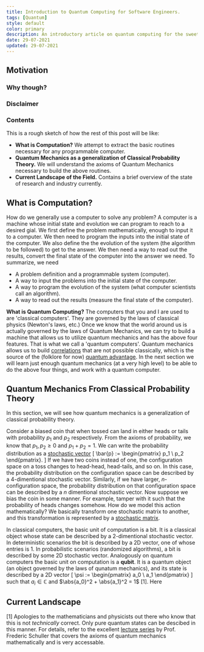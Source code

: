 ```yaml
---
title: Introduction to Quantum Computing for Software Engineers.
tags: [Quantum]
style: default
color: primary
description: An introductory article on quantum computing for the sweet summer children. I try to tell you more than just "0 and 1 at the same time" and try to avoid math (at the expense of me puking) wherever possible. This is an adaptation of a talk I gave to my collegues at work.
date: 29-07-2021
updated: 29-07-2021
---
```


## Motivation

### Why though?

### Disclaimer

### Contents

This is a rough sketch of how the rest of this post will be like: 

- **What is Computation?** We attempt to extract the basic routines necessary for any programmable computer. 
- **Quantum Mechanics as a generalization of Classical Probability Theory.** We will understand the axioms of Quantum Mechanics necessary to build the above routines.
- **Current Landscape of the Field.** Contains a brief overview of the state of research and industry currently. 

## What is Computation?

How do we generally use a computer to solve any problem? A computer is a machine whose initial state and evolution we can program to reach to a desired gial. We first define the problem mathematically, enough to input it to a computer. We then need to program the inputs into the initial state of the computer. We also define the the evolution of the system (the algorithm to be followed) to get to the answer. We then need a way to read out the results, convert the final state of the computer into the answer we need. To summarize, we need

- A problem definition and a programmable system (computer). 
- A way to input the problems into the initial state of the computer. 
- A way to program the evolution of the system (what computer scientists call an algorithm). 
- A way to read out the results (measure the final state of the computer). 

**What is Quantum Computing?** The computers that you and I are used to are 'classical computers'. They are governed by the laws of classical physics (Newton's laws, etc.)
Once we know that the world around us is actually governed by the laws of Quantum Mechanics, we can try to build a machine that allows us to utilize quantum mechanics and has the above four features. That is what we call a 'quantum computers'. Quantum mechanics allows us to build [correlations](https://en.wikipedia.org/wiki/Correlation) that are not possible classically, which is the source of the (folklore for now) [quantum advantage](https://en.wikipedia.org/wiki/Quantum_supremacy). In the next section we will learn just enough quantum mechanics (at a very high level) to be able to do the above four things, and work with a quantum computer. 

## Quantum Mechanics From Classical Probability Theory

In this section, we will see how quantum mechanics is a generalization of classical probability theory. 

Consider a biased coin that when tossed can land in either heads or tails with probability $p_1$ and $p_2$ respectively. From the axioms of probability, we know that $p_1, p_2 \geq 0$ and $p_1 + p_2 = 1$. We can write the probability distribution as a [stochastic vector](https://en.wikipedia.org/wiki/Probability_vector) 
\[
\bar{p} := \begin{pmatrix}
p_1 \\
p_2 \end{pmatrix}.
\]
If we have two coins instead of one, the configuration space on a toss changes to head-head, head-tails, and so on. In this case, the probability distribution on the configuration space can be described by a 4-dimentional stochastic vector. Similarly, if we have larger, $n$-configuration space, the probability distribution on that configuration space can be described by a $n$ dimentional stochastic vector. 
Now suppose we bias the coin in some manner. For example, tamper with it such that the probability of heads changes somehow. How do we model this action mathematically? We basically transform one stochastic matrix to another, and this transformation is represented by a [stochastic matrix](https://en.wikipedia.org/wiki/Stochastic_matrix). 

In classical computers, the basic unit of computation is a bit. It is a classical object whose state can be described by a 2-dimentional stochastic vector. In deterministic scenarios the bit is described by a 2D vector, one of whose entries is 1. In probabilistic scenarios (randomized algorithms), a bit is described by some 2D stochastic vector. Analogously on quantum computers the basic unit on computation is a **qubit**. It is a quantum object (an object governed by the laws of qunatum mechanics), and its state is described by a 2D vector 
\[
\psi := \begin{pmatrix}
a_0 \\
a_1 \end{pmatrix}
\]
such that $a_i \in \mathbb{C}$ and $\abs{a_0}^2 + \abs{a_1}^2 = 1$ [1]. Here 



## Current Landscape 




[1] Apologies to the mathematicians and physicists out there who know that this is not *technically* correct. Only pure quantum states can be descibed in this manner. For details, refer to the excellent [lecture series](https://www.youtube.com/playlist?list=PLPH7f_7ZlzxQVx5jRjbfRGEzWY_upS5K6) by Prof. Frederic Schuller that covers the axioms of quantum mechanics mathematically and is very accessable. 
